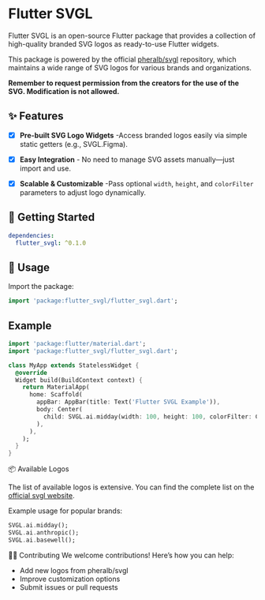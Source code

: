 # Flutter SVGL

Flutter SVGL is an open-source Flutter package that provides a collection of high-quality branded SVG logos as ready-to-use Flutter widgets.

This package is powered by the official [pheralb/svgl](https://github.com/pheralb/svgl) repository, which maintains a wide range of SVG logos for various brands and organizations.

**Remember to request permission from the creators for the use of the SVG. Modification is not allowed.**

## ✨ Features

- [x] **Pre-built SVG Logo Widgets** -Access branded logos easily via simple static getters (e.g., SVGL.Figma).

- [x] **Easy Integration** - No need to manage SVG assets manually—just import and use.

- [x] **Scalable & Customizable** -Pass optional `width`, `height`, and `colorFilter` parameters to adjust logo dynamically.

## 🚀 Getting Started

```yaml
dependencies:
  flutter_svgl: ^0.1.0
```

## 🎯 Usage

Import the package:

```dart
import 'package:flutter_svgl/flutter_svgl.dart';
```

## Example

```dart
import 'package:flutter/material.dart';
import 'package:flutter_svgl/flutter_svgl.dart';

class MyApp extends StatelessWidget {
  @override
  Widget build(BuildContext context) {
    return MaterialApp(
      home: Scaffold(
        appBar: AppBar(title: Text('Flutter SVGL Example')),
        body: Center(
          child: SVGL.ai.midday(width: 100, height: 100, colorFilter: ColorFilter.mode(Colors.blue, BlendMode.srcIn)),
        ),
      ),
    );
  }
}
```

📦 Available Logos

The list of available logos is extensive. You can find the complete list on the [official svgl website](https://svgl.app/).

Example usage for popular brands:

```dart
SVGL.ai.midday();
SVGL.ai.anthropic(); 
SVGL.ai.basewell();
```

🧑‍💻 Contributing
We welcome contributions!
Here’s how you can help:

- Add new logos from pheralb/svgl
- Improve customization options
- Submit issues or pull requests
